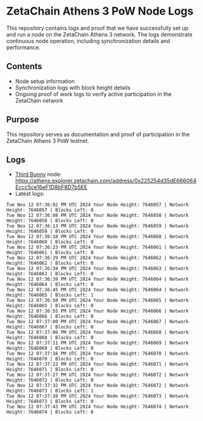 # ZetaChain Athens 3 PoW Node Logs
This repository contains logs and proof that we have successfully set up and run a node on the ZetaChain Athens 3 network. The logs demonstrate continuous node operation, including synchronization details and performance.

## Contents
- Node setup information
- Synchronization logs with block height details
- Ongoing proof of work logs to verify active participation in the ZetaChain network

## Purpose
This repository serves as documentation and proof of participation in the ZetaChain Athens 3 PoW testnet.

## Logs

- [Third Bunny](https://thirdbunny.xyz/) node: https://athens.explorer.zetachain.com/address/0x225254d35dE666064Eccc5ce16eF1D8bF8D7b5EE
- Latest logs:
```
Tue Nov 12 07:36:02 PM UTC 2024 Your Node Height: 7646057 | Network Height: 7646057 | Blocks Left: 0
Tue Nov 12 07:36:08 PM UTC 2024 Your Node Height: 7646058 | Network Height: 7646058 | Blocks Left: 0
Tue Nov 12 07:36:13 PM UTC 2024 Your Node Height: 7646059 | Network Height: 7646059 | Blocks Left: 0
Tue Nov 12 07:36:18 PM UTC 2024 Your Node Height: 7646060 | Network Height: 7646060 | Blocks Left: 0
Tue Nov 12 07:36:23 PM UTC 2024 Your Node Height: 7646061 | Network Height: 7646061 | Blocks Left: 0
Tue Nov 12 07:36:29 PM UTC 2024 Your Node Height: 7646062 | Network Height: 7646062 | Blocks Left: 0
Tue Nov 12 07:36:34 PM UTC 2024 Your Node Height: 7646063 | Network Height: 7646063 | Blocks Left: 0
Tue Nov 12 07:36:39 PM UTC 2024 Your Node Height: 7646064 | Network Height: 7646064 | Blocks Left: 0
Tue Nov 12 07:36:45 PM UTC 2024 Your Node Height: 7646064 | Network Height: 7646065 | Blocks Left: 1
Tue Nov 12 07:36:50 PM UTC 2024 Your Node Height: 7646065 | Network Height: 7646065 | Blocks Left: 0
Tue Nov 12 07:36:55 PM UTC 2024 Your Node Height: 7646066 | Network Height: 7646066 | Blocks Left: 0
Tue Nov 12 07:37:00 PM UTC 2024 Your Node Height: 7646067 | Network Height: 7646067 | Blocks Left: 0
Tue Nov 12 07:37:06 PM UTC 2024 Your Node Height: 7646068 | Network Height: 7646068 | Blocks Left: 0
Tue Nov 12 07:37:11 PM UTC 2024 Your Node Height: 7646069 | Network Height: 7646069 | Blocks Left: 0
Tue Nov 12 07:37:16 PM UTC 2024 Your Node Height: 7646070 | Network Height: 7646070 | Blocks Left: 0
Tue Nov 12 07:37:22 PM UTC 2024 Your Node Height: 7646071 | Network Height: 7646071 | Blocks Left: 0
Tue Nov 12 07:37:27 PM UTC 2024 Your Node Height: 7646072 | Network Height: 7646072 | Blocks Left: 0
Tue Nov 12 07:37:32 PM UTC 2024 Your Node Height: 7646072 | Network Height: 7646073 | Blocks Left: 1
Tue Nov 12 07:37:38 PM UTC 2024 Your Node Height: 7646073 | Network Height: 7646073 | Blocks Left: 0
Tue Nov 12 07:37:43 PM UTC 2024 Your Node Height: 7646074 | Network Height: 7646074 | Blocks Left: 0
```
